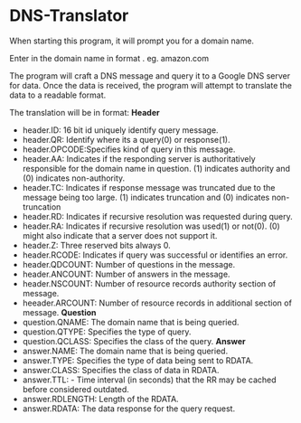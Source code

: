 # DNS-Translator

When starting this program, it will prompt you for a domain name.

Enter in the domain name in format <Domain>.<TopLevelDomain> eg. amazon.com

The program will craft a DNS message and query it to a Google DNS server for data. Once the data is received, the program will attempt to translate the data to a readable format.

The translation will be in format:
**Header**
 - header.ID: 16 bit id uniquely identify query message.
 - header.QR: Identify where its a query(0) or response(1).
 - header.OPCODE:Specifies kind of query in this message.
 - header.AA: Indicates if the responding server is authoritatively responsible for the domain name in question. (1) indicates authority and (0) indicates non-authority.
 - header.TC: Indicates if response message was truncated due to the message being too large. (1) indicates truncation and (0) indicates non-truncation
 - header.RD: Indicates if recursive resolution was requested during query. 
 - header.RA: Indicates if recursive resolution was used(1) or not(0). (0) might also indicate that a server does not support it.
 - header.Z: Three reserved bits always 0.
 - header.RCODE: Indicates if query was successful or identifies an error.
 - header.QDCOUNT: Number of questions in the message.
 - header.ANCOUNT: Number of answers in the message.
 - header.NSCOUNT: Number of resource records authority section of message.
 - heeader.ARCOUNT: Number of resource records in additional section of message.
**Question**
 - question.QNAME: The domain name that is being queried.
 - question.QTYPE: Specifies the type of query.
 - question.QCLASS: Specifies the class of the query.
**Answer**
 - answer.NAME: The domain name that is being queried.
 - answer.TYPE: Specifies the type of data being sent to RDATA.
 - answer.CLASS: Specifies the class of data in RDATA.
 - answer.TTL: -	Time interval (in seconds) that the RR may be cached before considered outdated. 
 - answer.RDLENGTH: Length of the RDATA.
 - answer.RDATA: The data response for the query request.
